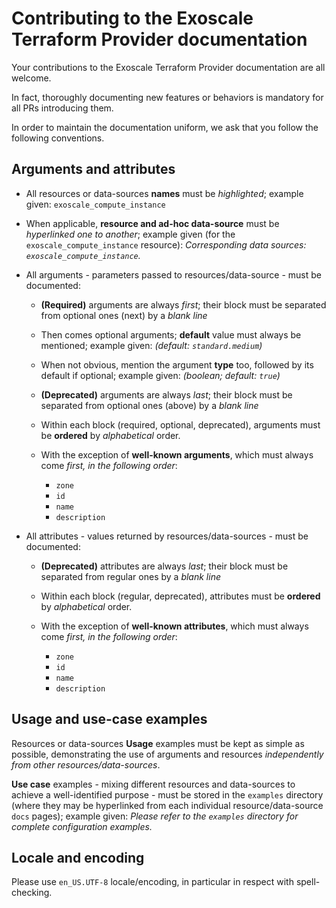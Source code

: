 Contributing to the Exoscale Terraform Provider documentation
==

Your contributions to the Exoscale Terraform Provider documentation are all welcome.

In fact, thoroughly documenting new features or behaviors is mandatory for all PRs
introducing them.

In order to maintain the documentation uniform, we ask that you follow the following conventions.

Arguments and attributes
--

* All resources or data-sources **names** must be _highlighted_;
  example given: `exoscale_compute_instance`

* When applicable, **resource and ad-hoc data-source** must be _hyperlinked one to another_;
  example given (for the `exoscale_compute_instance` resource):
  _Corresponding data sources: `exoscale_compute_instance`._

* All arguments - parameters passed to resources/data-source - must be documented:

  + **(Required)** arguments are always _first_; their block must be separated from optional ones
    (next) by a _blank line_

  + Then comes optional arguments; **default** value must always be mentioned;
    example given: _(default: `standard.medium`)_

  + When not obvious, mention the argument **type** too, followed by its default if optional;
    example given: _(boolean; default: `true`)_

  + **(Deprecated)** arguments are always _last_; their block must be separated from optional ones
    (above) by a _blank line_

  + Within each block (required, optional, deprecated), arguments must be **ordered** by
    _alphabetical_ order.

  + With the exception of **well-known arguments**, which must always come _first,
    in the following order_:
    - `zone`
    - `id`
    - `name`
    - `description`

* All attributes - values returned by resources/data-sources - must be documented:

  + **(Deprecated)** attributes are always _last_; their block must be separated from regular ones
    by a _blank line_

  + Within each block (regular, deprecated), attributes must be **ordered** by
    _alphabetical_ order.

  + With the exception of **well-known attributes**, which must always come _first,
    in the following order_:
    - `zone`
    - `id`
    - `name`
    - `description`

Usage and use-case examples
--

Resources or data-sources **Usage** examples must be kept as simple as possible, demonstrating the
use of arguments and resources _independently from other resources/data-sources_.

**Use case** examples - mixing different resources and data-sources to achieve a well-identified
purpose - must be stored in the `examples` directory (where they may be hyperlinked from each
individual resource/data-source `docs` pages); example given: _Please refer to the `examples`
directory for complete configuration examples._

Locale and encoding
--

Please use `en_US.UTF-8` locale/encoding, in particular in respect with spell-checking.

